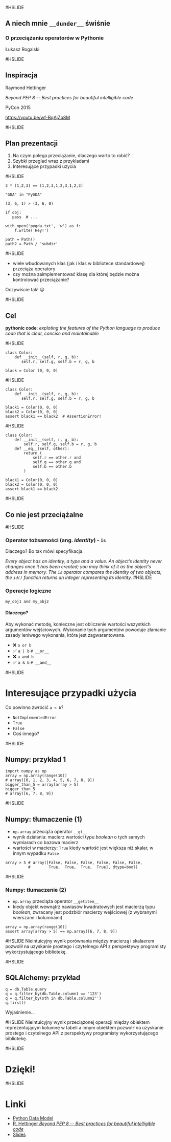 #HSLIDE

## A niech mnie `__dunder__` świśnie
### O przeciążaniu operatorów w Pythonie
Łukasz Rogalski

#HSLIDE
## Inspiracja
Raymond Hettinger

*Beyond PEP 8 -- Best practices for beautiful intelligible code*

PyCon 2015

https://youtu.be/wf-BqAjZb8M

#HSLIDE
## Plan prezentacji
1. Na czym polega przeciążanie, dlaczego warto to robić?
2. Szybki przeglad wraz z przykladami
3. Interesujące przypadki użycia

#HSLIDE
```
3 * [1,2,3] == [1,2,3,1,2,3,1,2,3]

"GDA" in "PyGDA"

(3, 6, 1) > (3, 6, 0)

if obj:
   pass  # ...

with open('pygda.txt', 'w') as f:
    f.write('Hey!')

path = Path()
path2 = Path / 'subdir'
```

#HSLIDE
- wiele wbudowanych klas (jak i klas w bibliotece standardowej) przeciąża operatory
- czy można zaimplementować klasę dla której będzie można kontrolować przeciążanie?

Oczywiście tak! 😉

#HSLIDE
## Cel
**pythonic code**: _exploting the features of the Python language to produce code that is clear, concise and maintainable_

#HSLIDE
```
class Color:
    def __init__(self, r, g, b):
       self.r, self.g, self.b = r, g, b

black = Color (0, 0, 0)
```

#HSLIDE
```
class Color:
    def __init__(self, r, g, b):
       self.r, self.g, self.b = r, g, b

black1 = Color(0, 0, 0)
black2 = Color(0, 0, 0)
assert black1 == black2  # AssertionError!
```

#HSLIDE
```
class Color:
    def __init__(self, r, g, b):
        self.r, self.g, self.b = r, g, b
    def __eq__(self, other):
        return (
            self.r == other.r and
            self.g == other.g and
            self.b == other.b
        )

black1 = Color(0, 0, 0)
black2 = Color(0, 0, 0)
assert black1 == black2
```
#HSLIDE

## Co nie jest przeciążalne
#HSLIDE

### Operator tożsamości (ang. _identity_) - `is`

Dlaczego? Bo tak mówi specyfikacja.

_Every object has an identity, a type and a value. An object’s identity never changes once it has been created; you may think of it as the object’s address in memory. The `is` operator compares the identity of two objects; the `id()` function returns an integer representing its identity._
#HSLIDE

### Operacje logiczne

`my_obj1 and my_obj2`

#### Dlaczego?

Aby wykonać metodę, konieczne jest obliczenie wartości wszystkich argumentów wejściowych. Wykonanie tych argumentów powoduje złamanie zasady leniwego wykonania, która jest zagwarantowana.

- ❌     `a or b`
- ✅     `a | b`     `# __or__`
- ❌     `a and b`
- ✅     `a & b`     `# __and__`

#HSLIDE
# Interesujące przypadki użycia

Co powinno zwrócić `a < b`?
- `NotImplementedError`
- `True`
- `False`
- Coś innego?

#HSLIDE
## Numpy: przykład 1
```
import numpy as np
array = np.array(range(10))
# array([0, 1, 2, 3, 4, 5, 6, 7, 8, 9])
bigger_than_5 = array[array > 5]
bigger_than_5
# array([6, 7, 8, 9])
```

#HSLIDE
## Numpy: tłumaczenie (1)

- `np.array` przeciąża operator `__gt__`
- wynik działania: macierz wartości typu _boolean_ o tych samych wymiarach co bazowa macierz
- wartości w macierzy: `True` kiedy wartość jest większa niż skalar, w innym wypadku `False`

```
array > 5 # array([False, False, False, False, False, False,  
          #        True,  True,  True,  True], dtype=bool)
```

#HSLIDE
### Numpy: tłumaczenie (2)

- `np.array` przeciąża operator `__getitem__`
- kiedy objekt wewnątrz nawiasów kwadratowych jest macierzą typu _boolean_, zwracany jest podzbiór macierzy wejściowej (z wybranymi wierszami i kolumnami)

```
array = np.array(range(10))
assert array[array > 5] == np.array([6, 7, 8, 9])
```

#HSLIDE
Nieintuicyjny wynik porównania między macierzą i skalaerem pozwolił na uzyskanie prostego i czytelnego API z perspektywy programisty wykorzystującego bibliotekę.

#HSLIDE
## SQLAlchemy: przykład

```
q = db.Table.query
q = q.filter_by(db.Table.column1 == '123')
q = q.filter_by(sth in db.Table.column2'')
q.first()
```

Wyjaśnienie...

#HSLIDE
Nieintuicyjny wynik przeciążonej operacji między obiektem reprezentującym kolumnę w tabeli a innym obiektem pozwolił na uzyskanie prostego i czytelnego API z perspektywy programisty wykorzystującego bibliotekę.

#HSLIDE
# Dzięki!

#HSLIDE
# Linki
- [Python Data Model](https://docs.python.org/3/reference/datamodel.html)
- [R. Hettinger *Beyond PEP 8 -- Best practices for beautiful intelligible code*](https://youtu.be/wf-BqAjZb8M)
- [Slides](github.com/rogalski/pygda22_dunders)
